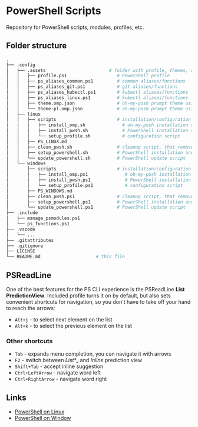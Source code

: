 # PowerShell Scripts

Repository for PowerShell scripts, modules, profiles, etc.

## Folder structure

``` sh
.
├── .config
│   ├── .assets                        # folder with profile, themes, aliases/functions
│   │   ├── profile.ps1                   # PowerShell profile
│   │   ├── ps_aliases_common.ps1         # common aliases/functions
│   │   ├── ps_aliases_git.ps1            # git aliases/functions
│   │   ├── ps_aliases_kubectl.ps1        # kubectl aliases/functions
│   │   ├── ps_aliases_linux.ps1          # kubectl aliases/functions
│   │   ├── theme.omp.json                # oh-my-posh prompt theme using standard fonts
│   │   └── theme-pl.omp.json             # oh-my-posh prompt theme using PowerLine fonts
│   ├── linux
│   │   ├── scripts                       # installation/configuration scripts
│   │   │   ├── install_omp.sh              # oh-my-posh installation script
│   │   │   ├── install_pwsh.sh             # PowerShell installation script
│   │   │   └── setup_profile.sh            # configuration script
│   │   ├── PS_LINUX.md
│   │   ├── clean_pwsh.sh                 # cleanup script, that removes PowerShell and all installed files
│   │   ├── setup_powershell.sh           # PowerShell installation and configuration script
│   │   └── update_powershell.sh          # PowerShell update script
│   └── windows
│       ├── scripts                       # installation/configuration scripts
│       │   ├── install_omp.ps1              # oh-my-posh installation script
│       │   ├── install_pwsh.ps1             # PowerShell installation script
│       │   └── setup_profile.ps1            # configuration script
│       ├── PS_WINDOWS.md
│       ├── clean_pwsh.ps1                # cleanup script, that removes PowerShell and all installed files
│       ├── setup_powershell.ps1          # PowerShell installation and configuration script
│       └── update_powershell.ps1         # PowerShell update script
├── .include
│   ├── manage_psmodules.ps1
│   └── ps_functions.ps1
├── .vscode
│   └── ...
├── .gitattributes
├── .gitignore
├── LICENSE
└── README.md                     # this file
```

## PSReadLine

One of the best features for the PS CLI experience is the PSReadLine **List PredictionView**. Included profile turns it on by default, but also sets convenient shortcuts for navigation, so you don't have to take off your hand to reach the arrows:

- `Alt+j` - to select next element on the list
- `Alt+k` - to select the previous element on the list

### Other shortcuts

- `Tab` - expands menu completion, you can navigate it with arrows
- `F2` - switch between _List_*_ and _Inline_ prediction view
- `Shift+Tab` - accept inline suggestion
- `Ctrl+LeftArrow` - navigate word left
- `Ctrl+RightArrow` - navigate word right

## Links

- [PowerShell on Linux](.config/linux/PS_LINUX.md)
- [PowerShell on Window](.config/windows/PS_WINDOWS.md)
